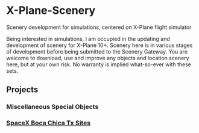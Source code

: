 # X-Plane-Scenery
Scenery development for simulations, centered on X-Plane flight simulator
 
Being interested in simulations, I am occupied in the updating and development of scenery for X-Plane 10+. Scenery here is in various stages of development before being submitted to the Scenery Gateway. You are welcome to download, use and improve any objects and location scenery here, but at your own risk. No warranty is implied what-so-ever with these sets.

## Projects

### Miscellaneous Special Objects

### [SpaceX Boca Chica Tx Sites](https://github.com/medmatix/X-Plane-Scenery/blob/Spacex-Boca-Chica-area/README.md)
